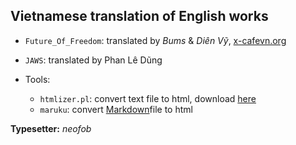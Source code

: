 ## Vietnamese translation of English works

*   `Future_Of_Freedom`: translated by _Bums_ & _Diên Vỹ_, [x-cafevn.org][0]
*   `JAWS`: translated by Phan Lê Dũng

*   Tools:
    *   `htmlizer.pl`: convert text file to html, download [here][1]
    *   `maruku`: convert [Markdown][2]file to html

**Typesetter:** _neofob_

[0]: http://x-cafevn.org "x-cafevn.org"
[1]: https://github.com/neofob/PersonalTools "PersonalTools"
[2]: http://en.wikipedia.org/wiki/Markdown "Markdown"


